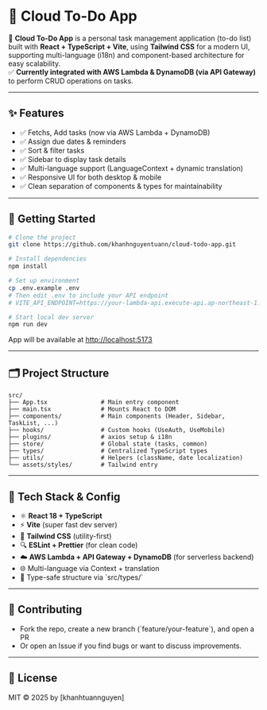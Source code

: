 # 📌 Cloud To-Do App

🚀 **Cloud To-Do App** is a personal task management application (to-do list) built with **React + TypeScript + Vite**, using **Tailwind CSS** for a modern UI, supporting multi-language (i18n) and component-based architecture for easy scalability.  
✅ **Currently integrated with AWS Lambda & DynamoDB (via API Gateway)** to perform CRUD operations on tasks.  

---

## ✨ Features

- ✅ Fetchs, Add tasks (now via AWS Lambda + DynamoDB)
- ✅ Assign due dates & reminders
- ✅ Sort & filter tasks
- ✅ Sidebar to display task details
- ✅ Multi-language support (LanguageContext + dynamic translation)
- ✅ Responsive UI for both desktop & mobile
- ✅ Clean separation of components & types for maintainability

---

## 🚀 Getting Started

```bash
# Clone the project
git clone https://github.com/khanhnguyentuann/cloud-todo-app.git

# Install dependencies
npm install

# Set up environment
cp .env.example .env
# Then edit .env to include your API endpoint
# VITE_API_ENDPOINT=https://your-lambda-api.execute-api.ap-northeast-1.amazonaws.com/prod

# Start local dev server
npm run dev
```


App will be available at [http://localhost:5173](http://localhost:5173)

---

## 🗂 Project Structure

```
src/
├── App.tsx               # Main entry component
├── main.tsx              # Mounts React to DOM
├── components/           # Main components (Header, Sidebar, TaskList, ...)
├── hooks/                # Custom hooks (UseAuth, UseMobile)
├── plugins/              # axios setup & i18n
├── store/                # Global state (tasks, common)
├── types/                # Centralized TypeScript types
├── utils/                # Helpers (className, date localization)
└── assets/styles/        # Tailwind entry
```

---

## 🔧 Tech Stack & Config

- ⚛ **React 18 + TypeScript**
- ⚡ **Vite** (super fast dev server)
- 🎨 **Tailwind CSS** (utility-first)
- 🔍 **ESLint + Prettier** (for clean code)
- ☁️ **AWS Lambda + API Gateway + DynamoDB** (for serverless backend)
- 🌐 Multi-language via Context + translation
- 📁 Type-safe structure via \`src/types/\`

---

## 🤝 Contributing

- Fork the repo, create a new branch (\`feature/your-feature\`), and open a PR
- Or open an Issue if you find bugs or want to discuss improvements.

---

## 📜 License

MIT © 2025 by [khanhtuannguyen]